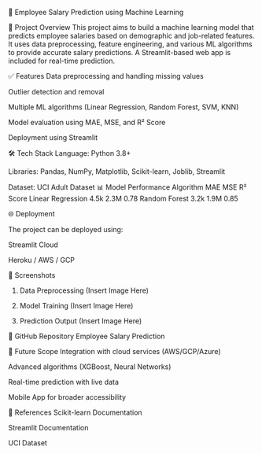 🏢 Employee Salary Prediction using Machine Learning


📌 Project Overview
This project aims to build a machine learning model that predicts employee salaries based on demographic and job-related features. It uses data preprocessing, feature engineering, and various ML algorithms to provide accurate salary predictions. A Streamlit-based web app is included for real-time prediction.

✅ Features
Data preprocessing and handling missing values

Outlier detection and removal

Multiple ML algorithms (Linear Regression, Random Forest, SVM, KNN)

Model evaluation using MAE, MSE, and R² Score

Deployment using Streamlit

🛠️ Tech Stack
Language: Python 3.8+

Libraries: Pandas, NumPy, Matplotlib, Scikit-learn, Joblib, Streamlit

Dataset: UCI Adult Dataset
📊 Model Performance
Algorithm	MAE	MSE	R² Score
Linear Regression	4.5k	2.3M	0.78
Random Forest	3.2k	1.9M	0.85

🌐 Deployment


The project can be deployed using:

Streamlit Cloud

Heroku / AWS / GCP

📸 Screenshots
1. Data Preprocessing
(Insert Image Here)

2. Model Training
(Insert Image Here)

3. Prediction Output
(Insert Image Here)

🔗 GitHub Repository
Employee Salary Prediction

📌 Future Scope
Integration with cloud services (AWS/GCP/Azure)

Advanced algorithms (XGBoost, Neural Networks)

Real-time prediction with live data

Mobile App for broader accessibility

📝 References
Scikit-learn Documentation

Streamlit Documentation

UCI Dataset

